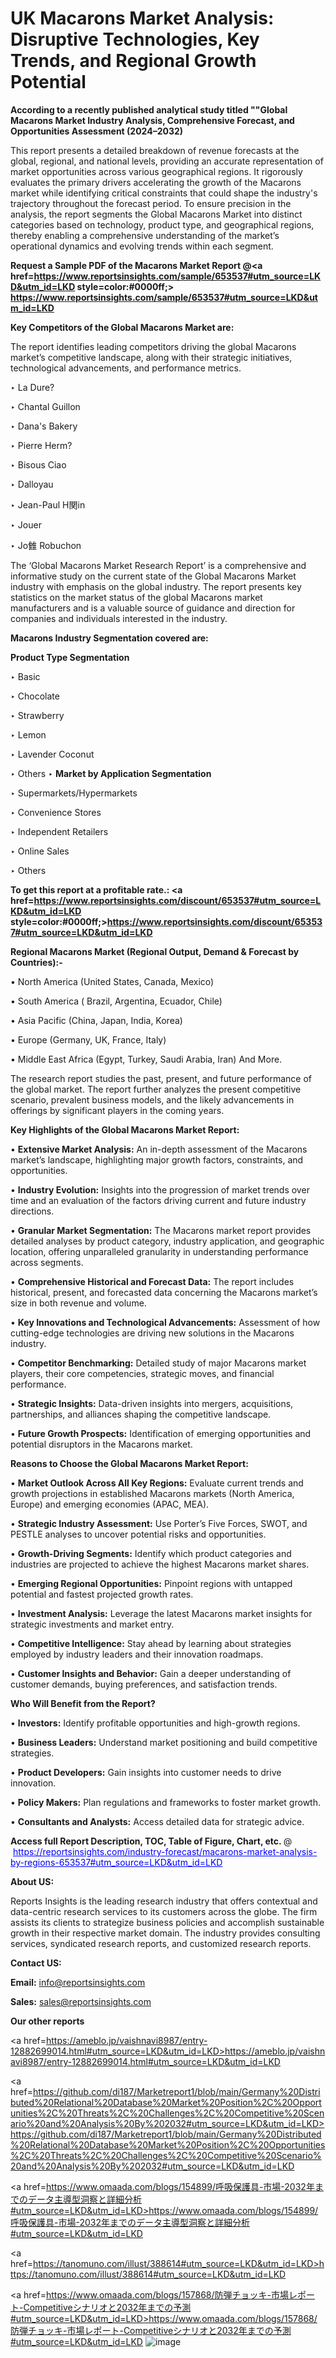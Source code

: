 # UK Macarons Market Analysis: Disruptive Technologies, Key Trends, and Regional Growth Potential

<strong>According to a recently published analytical study titled ""Global Macarons Market Industry Analysis, Comprehensive Forecast, and Opportunities Assessment (2024–2032)</strong>

This report presents a detailed breakdown of revenue forecasts at the global, regional, and national levels, providing an accurate representation of market opportunities across various geographical regions. It rigorously evaluates the primary drivers accelerating the growth of the Macarons market while identifying critical constraints that could shape the industry's trajectory throughout the forecast period. To ensure precision in the analysis, the report segments the Global Macarons Market into distinct categories based on technology, product type, and geographical regions, thereby enabling a comprehensive understanding of the market’s operational dynamics and evolving trends within each segment.

<strong>Request a Sample PDF of the Macarons Market Report </strong><strong>@<a href=https://www.reportsinsights.com/sample/653537#utm_source=LKD&utm_id=LKD style=color:#0000ff;> https://www.reportsinsights.com/sample/653537#utm_source=LKD&utm_id=LKD</a></strong></font>

<strong>Key Competitors of the Global Macarons Market are:</strong>

The report identifies leading competitors driving the global Macarons market’s competitive landscape, along with their strategic initiatives, technological advancements, and performance metrics.

‣ La Dure?

‣ Chantal Guillon

‣ Dana's Bakery

‣ Pierre Herm?

‣ Bisous Ciao

‣ Dalloyau

‣ Jean-Paul H関in

‣ Jouer

‣ Jo雔 Robuchon

The ‘Global Macarons Market Research Report’ is a comprehensive and informative study on the current state of the Global Macarons Market industry with emphasis on the global industry. The report presents key statistics on the market status of the global Macarons market manufacturers and is a valuable source of guidance and direction for companies and individuals interested in the industry.

<strong>Macarons Industry Segmentation covered are:</strong>

<strong>Product Type Segmentation</strong>

‣ Basic

‣ Chocolate

‣ Strawberry

‣ Lemon

‣ Lavender Coconut

‣ Others
‣ 
<strong>Market by Application Segmentation</strong>

‣ Supermarkets/Hypermarkets

‣ Convenience Stores

‣ Independent Retailers

‣ Online Sales

‣ Others

<strong>To get this report at a profitable rate.: <a href=https://www.reportsinsights.com/discount/653537#utm_source=LKD&utm_id=LKD style=color:#0000ff;>https://www.reportsinsights.com/discount/653537#utm_source=LKD&utm_id=LKD</a></strong></font>

<strong>Regional Macarons Market (Regional Output, Demand &amp; Forecast by Countries):-</strong>

• North America (United States, Canada, Mexico)

• South America ( Brazil, Argentina, Ecuador, Chile)

• Asia Pacific (China, Japan, India, Korea)

• Europe (Germany, UK, France, Italy)

• Middle East Africa (Egypt, Turkey, Saudi Arabia, Iran) And More.

The research report studies the past, present, and future performance of the global market. The report further analyzes the present competitive scenario, prevalent business models, and the likely advancements in offerings by significant players in the coming years.

<strong>Key Highlights of the Global Macarons Market Report:</strong>

• <strong>Extensive Market Analysis:</strong> An in-depth assessment of the Macarons market’s landscape, highlighting major growth factors, constraints, and opportunities.

• <strong>Industry Evolution:</strong> Insights into the progression of market trends over time and an evaluation of the factors driving current and future industry directions.

• <strong>Granular Market Segmentation:</strong> The Macarons market report provides detailed analyses by product category, industry application, and geographic location, offering unparalleled granularity in understanding performance across segments.

• <strong>Comprehensive Historical and Forecast Data:</strong> The report includes historical, present, and forecasted data concerning the Macarons market’s size in both revenue and volume.

• <strong>Key Innovations and Technological Advancements:</strong> Assessment of how cutting-edge technologies are driving new solutions in the Macarons industry.

• <strong>Competitor Benchmarking:</strong> Detailed study of major Macarons market players, their core competencies, strategic moves, and financial performance.

• <strong>Strategic Insights:</strong> Data-driven insights into mergers, acquisitions, partnerships, and alliances shaping the competitive landscape.

• <strong>Future Growth Prospects:</strong> Identification of emerging opportunities and potential disruptors in the Macarons market.

<strong>Reasons to Choose the Global Macarons Market Report:</strong>

• <strong>Market Outlook Across All Key Regions:</strong> Evaluate current trends and growth projections in established Macarons markets (North America, Europe) and emerging economies (APAC, MEA).

• <strong>Strategic Industry Assessment:</strong> Use Porter’s Five Forces, SWOT, and PESTLE analyses to uncover potential risks and opportunities.

• <strong>Growth-Driving Segments:</strong> Identify which product categories and industries are projected to achieve the highest Macarons market shares.

• <strong>Emerging Regional Opportunities:</strong> Pinpoint regions with untapped potential and fastest projected growth rates.

• <strong>Investment Analysis:</strong> Leverage the latest Macarons market insights for strategic investments and market entry.

• <strong>Competitive Intelligence:</strong> Stay ahead by learning about strategies employed by industry leaders and their innovation roadmaps.

• <strong>Customer Insights and Behavior:</strong> Gain a deeper understanding of customer demands, buying preferences, and satisfaction trends.

<strong>Who Will Benefit from the Report?</strong>

• <strong>Investors:</strong> Identify profitable opportunities and high-growth regions.

• <strong>Business Leaders:</strong> Understand market positioning and build competitive strategies.

• <strong>Product Developers:</strong> Gain insights into customer needs to drive innovation.

• <strong>Policy Makers:</strong> Plan regulations and frameworks to foster market growth.

• <strong>Consultants and Analysts:</strong> Access detailed data for strategic advice.
</ul>
<strong>Access full Report Description, TOC, Table of Figure, Chart, etc. </strong>@  <a href=https://reportsinsights.com/industry-forecast/macarons-market-analysis-by-regions-653537#utm_source=LKD&utm_id=LKD style=color:#0000ff;>https://reportsinsights.com/industry-forecast/macarons-market-analysis-by-regions-653537#utm_source=LKD&utm_id=LKD</a></font>

<strong><strong>About US</strong>:</strong>

Reports Insights is the leading research industry that offers contextual and data-centric research services to its customers across the globe. The firm assists its clients to strategize business policies and accomplish sustainable growth in their respective market domain. The industry provides consulting services, syndicated research reports, and customized research reports.

<strong>Contact US:</strong>

<p class=""""><b>Email:</b> <a href=mailto:info@reportsinsights.com>info@reportsinsights.com</a></p>
<p class=""""><b>Sales:</b> <a href=mailto:sales@reportsinsights.com>sales@reportsinsights.com</a></p>

<strong>Our other reports</strong>

<a href=https://ameblo.jp/vaishnavi8987/entry-12882699014.html#utm_source=LKD&utm_id=LKD>https://ameblo.jp/vaishnavi8987/entry-12882699014.html#utm_source=LKD&utm_id=LKD</a>

<a href=https://github.com/di187/Marketreport1/blob/main/Germany%20Distributed%20Relational%20Database%20Market%20Position%2C%20Opportunities%2C%20Threats%2C%20Challenges%2C%20Competitive%20Scenario%20and%20Analysis%20By%202032#utm_source=LKD&utm_id=LKD>https://github.com/di187/Marketreport1/blob/main/Germany%20Distributed%20Relational%20Database%20Market%20Position%2C%20Opportunities%2C%20Threats%2C%20Challenges%2C%20Competitive%20Scenario%20and%20Analysis%20By%202032#utm_source=LKD&utm_id=LKD</a>

<a href=https://www.omaada.com/blogs/154899/呼吸保護具-市場-2032年までのデータ主導型洞察と詳細分析#utm_source=LKD&utm_id=LKD>https://www.omaada.com/blogs/154899/呼吸保護具-市場-2032年までのデータ主導型洞察と詳細分析#utm_source=LKD&utm_id=LKD</a>

<a href=https://tanomuno.com/illust/388614#utm_source=LKD&utm_id=LKD>https://tanomuno.com/illust/388614#utm_source=LKD&utm_id=LKD</a>

<a href=https://www.omaada.com/blogs/157868/防弾チョッキ-市場レポート-Competitiveシナリオと2032年までの予測#utm_source=LKD&utm_id=LKD>https://www.omaada.com/blogs/157868/防弾チョッキ-市場レポート-Competitiveシナリオと2032年までの予測#utm_source=LKD&utm_id=LKD</a>
![image](https://github.com/user-attachments/assets/528f81dc-95e4-4d56-b5aa-042fba12c6ae)

